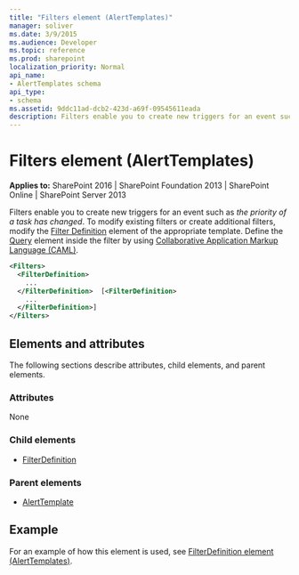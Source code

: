 ```yaml
---
title: "Filters element (AlertTemplates)"
manager: soliver
ms.date: 3/9/2015
ms.audience: Developer
ms.topic: reference
ms.prod: sharepoint
localization_priority: Normal
api_name:
- AlertTemplates schema
api_type:
- schema
ms.assetid: 9ddc11ad-dcb2-423d-a69f-09545611eada
description: Filters enable you to create new triggers for an event such as "the priority of a task has changed."
---
```


# Filters element (AlertTemplates)

**Applies to:** SharePoint 2016 | SharePoint Foundation 2013 | SharePoint Online | SharePoint Server 2013
  
Filters enable you to create new triggers for an event such as *the priority of a task has changed*. To modify existing filters or create additional filters, modify the [Filter Definition](filterdefinition-element-alerttemplates.md) element of the appropriate template. Define the [Query](query-element-alerttemplates.md) element inside the filter by using [Collaborative Application Markup Language (CAML)](collaborative-application-markup-language-caml-schemas.md).
  
```XML
<Filters>
  <FilterDefinition>
    ...
  </FilterDefinition>  [<FilterDefinition>
    ...
  </FilterDefinition>]
</Filters>
```

## Elements and attributes

The following sections describe attributes, child elements, and parent elements.

### Attributes

None
   
### Child elements

- [FilterDefinition](filterdefinition-element-alerttemplates.md)
   
### Parent elements

- [AlertTemplate](alerttemplate-element-alerttemplates.md)
   
## Example

For an example of how this element is used, see [FilterDefinition element (AlertTemplates)](filterdefinition-element-alerttemplates.md).
  

